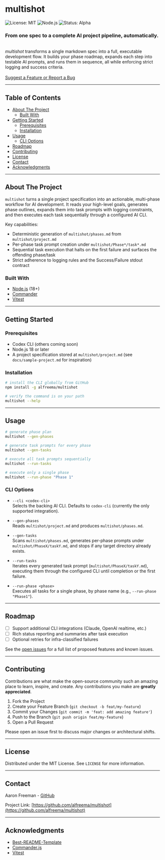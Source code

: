 # multishot

![License: MIT](https://img.shields.io/badge/License-MIT-yellow.svg) ![Node.js](https://img.shields.io/badge/Node.js-18%2B-brightgreen) ![Status: Alpha](https://img.shields.io/badge/status-alpha-orange)

<p align="center">

  ### <strong>From one spec to a complete AI project pipeline, automatically.</strong>
  <br />
  <em>multishot</em> transforms a single markdown spec into a full, executable development flow.  
  It builds your phase roadmap, expands each step into testable AI prompts, and runs them in sequence, all while enforcing strict logging and success criteria.  
  <br /><br />
  <a href="https://github.com/alfreema/multishot/issues">Suggest a Feature or Report a Bug</a>
</p>

---

## Table of Contents

- [About The Project](#about-the-project)
  - [Built With](#built-with)
- [Getting Started](#getting-started)
  - [Prerequisites](#prerequisites)
  - [Installation](#installation)
- [Usage](#usage)
  - [CLI Options](#cli-options)
- [Roadmap](#roadmap)
- [Contributing](#contributing)
- [License](#license)
- [Contact](#contact)
- [Acknowledgments](#acknowledgments)

---

## About The Project

`multishot` turns a single project specification into an actionable, multi-phase workflow for AI development. It reads your high-level goals, generates phase outlines, expands them into task prompts with logging constraints, and then executes each task sequentially through a configured AI CLI.

Key capabilities:

- Deterministic generation of `multishot/phases.md` from `multishot/project.md`
- Per-phase task prompt creation under `multishot/Phase*/task*.md`
- Sequential task execution that halts on the first failure and surfaces the offending phase/task
- Strict adherence to logging rules and the Success/Failure stdout contract

### Built With

- [Node.js](https://nodejs.org/) (18+)
- [Commander](https://github.com/tj/commander.js)
- [Vitest](https://vitest.dev/)

---

## Getting Started

### Prerequisites

- Codex CLI (others coming soon)
- Node.js 18 or later
- A project specification stored at `multishot/project.md` (see `docs/sample-project.md` for inspiration)

### Installation

```bash
# install the CLI globally from GitHub
npm install -g alfreema/multishot

# verify the command is on your path
multishot --help
```

---

## Usage

```bash
# generate phase plan
multishot --gen-phases

# generate task prompts for every phase
multishot --gen-tasks

# execute all task prompts sequentially
multishot --run-tasks

# execute only a single phase
multishot --run-phase "Phase 1"
```

### CLI Options

- `--cli <codex-cli>`  
  Selects the backing AI CLI. Defaults to `codex-cli` (currently the only supported integration).

- `--gen-phases`  
  Reads `multishot/project.md` and produces `multishot/phases.md`.

- `--gen-tasks`  
  Scans `multishot/phases.md`, generates per-phase prompts under `multishot/PhaseX/taskY.md`, and stops if any target directory already exists.

- `--run-tasks`  
  Iterates every generated task prompt (`multishot/PhaseX/taskY.md`), executing them through the configured CLI until completion or the first failure.

- `--run-phase <phase>`  
  Executes all tasks for a single phase, by phase name (e.g., `--run-phase "Phase1"`).

---

## Roadmap

- [ ] Support additional CLI integrations (Claude, OpenAI realtime, etc.)
- [ ] Rich status reporting and summaries after task execution
- [ ] Optional retries for infra-classified failures

See the [open issues](https://github.com/alfreema/multishot/issues) for a full list of proposed features and known issues.

---

## Contributing

Contributions are what make the open-source community such an amazing place to learn, inspire, and create. Any contributions you make are **greatly appreciated**.

1. Fork the Project
2. Create your Feature Branch (`git checkout -b feat/my-feature`)
3. Commit your Changes (`git commit -m 'feat: add amazing feature'`)
4. Push to the Branch (`git push origin feat/my-feature`)
5. Open a Pull Request

Please open an issue first to discuss major changes or architectural shifts.

---

## License

Distributed under the MIT License. See `LICENSE` for more information.

---

## Contact

Aaron Freeman - [GitHub](https://github.com/alfreema)

Project Link: [https://github.com/alfreema/multishot](https://github.com/alfreema/multishot)

---

## Acknowledgments

- [Best-README-Template](https://github.com/othneildrew/Best-README-Template)
- [Commander.js](https://github.com/tj/commander.js)
- [Vitest](https://vitest.dev/)
